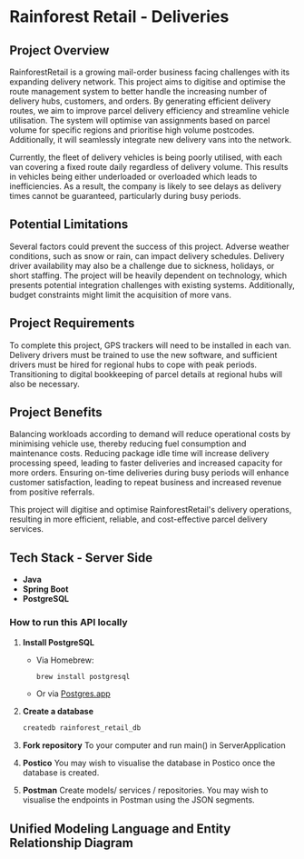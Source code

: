 # Rainforest Retail - Deliveries

## Project Overview

RainforestRetail is a growing mail-order business facing challenges with its expanding delivery network. This project aims to digitise and optimise the route management system to better handle the increasing number of delivery hubs, customers, and orders. By generating efficient delivery routes, we aim to improve parcel delivery efficiency and streamline vehicle utilisation. The system will optimise van assignments based on parcel volume for specific regions and prioritise high volume postcodes. Additionally, it will seamlessly integrate new delivery vans into the network.

Currently, the fleet of delivery vehicles is being poorly utilised, with each van covering a fixed route daily regardless of delivery volume. This results in vehicles being either underloaded or overloaded which leads to inefficiencies. As a result, the company is likely to see delays as delivery times cannot be guaranteed, particularly during busy periods.

## Potential Limitations

Several factors could prevent the success of this project. Adverse weather conditions, such as snow or rain, can impact delivery schedules. Delivery driver availability may also be a challenge due to sickness, holidays, or short staffing. The project will be heavily dependent on technology, which presents potential integration challenges with existing systems. Additionally, budget constraints might limit the acquisition of more vans.

## Project Requirements

To complete this project, GPS trackers will need to be installed in each van. Delivery drivers must be trained to use the new software, and sufficient drivers must be hired for regional hubs to cope with peak periods. Transitioning to digital bookkeeping of parcel details at regional hubs will also be necessary.

## Project Benefits

Balancing workloads according to demand will reduce operational costs by minimising vehicle use, thereby reducing fuel consumption and maintenance costs. Reducing package idle time will increase delivery processing speed, leading to faster deliveries and increased capacity for more orders. Ensuring on-time deliveries during busy periods will enhance customer satisfaction, leading to repeat business and increased revenue from positive referrals.

This project will digitise and optimise RainforestRetail's delivery operations, resulting in more efficient, reliable, and cost-effective parcel delivery services.

## Tech Stack - Server Side

- **Java**
- **Spring Boot**
- **PostgreSQL**

### How to run this API locally

1. **Install PostgreSQL**
   - Via Homebrew:
     ```sh
     brew install postgresql
     ```
   - Or via [Postgres.app](https://postgresapp.com)
  
2. **Create a database**
   ```sh
   createdb rainforest_retail_db

3. **Fork repository**
   To your computer and run main() in ServerApplication

4. **Postico**
   You may wish to visualise the database in Postico once the database is created.

5. **Postman**
   Create models/ services / repositories.
   You may wish to visualise the endpoints in Postman using the JSON segments.


## Unified Modeling Language and Entity Relationship Diagram

